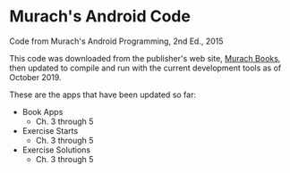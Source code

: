 # Murach's Android Code
Code from Murach's Android Programming, 2nd Ed., 2015

This code was downloaded from the publisher's web site, [Murach Books](https://www.murach.com/shop/murach-s-android-programming-2nd-edition-detail), then updated to compile and run with the current development tools as of October 2019.

These are the apps that have been updated so far:
- Book Apps
  - Ch. 3 through 5
- Exercise Starts
  - Ch. 3 through 5
- Exercise Solutions
  - Ch. 3 through 5
  
